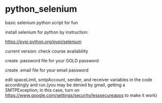 # python_selenium
basic selenium python script for fun

install selenium for python by instruction:

https://pypi.python.org/pypi/selenium

current version: check course availability

create .password file for your GOLD password

create .email file for your email password

edit spaceLimit, smtpAccount, sender, and receiver variables in the code accordingly and run.(you may be denied by gmail, getting a SMTPException; in this case, turn on https://www.google.com/settings/security/lesssecureapps to make it work)

